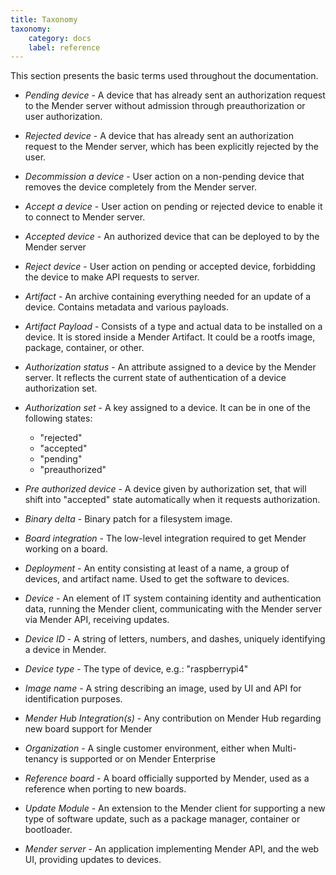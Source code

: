 ```yaml
---
title: Taxonomy
taxonomy:
    category: docs
    label: reference
---
```


This section presents the basic terms used throughout the documentation.

* _Pending device_ - A device that has already sent an authorization request to the Mender server without admission through preauthorization or user authorization.

* _Rejected device_ - A device that has already sent an authorization request to the Mender server, which has been explicitly rejected by the user.

* _Decommission a device_ - User action on a non-pending device that removes the device
completely from the Mender server.

* _Accept a device_ - User action on pending or rejected device to enable it to
connect to Mender server.

* _Accepted device_ - An authorized device that can be deployed to by the Mender server

* _Reject device_ - User action on pending or accepted device, forbidding
the device to make API requests to server.

* _Artifact_ -  An archive containing everything needed for an update of a device.
Contains metadata and various payloads.

* _Artifact Payload_ - Consists of a type and actual data to be installed on a 
device. It is stored inside a Mender Artifact. It could be a rootfs image, package,
container, or other.

* _Authorization status_ - An attribute assigned to a device by the Mender server.
It reflects the current state of authentication of a device authorization set.

* _Authorization set_ - A key assigned to a device. It can be in one of
the following states:
  * "rejected"
  * "accepted"
  * "pending"
  * "preauthorized"
  
* _Pre authorized device_ - A device given by authorization set, that will 
shift into "accepted" state automatically when it requests authorization.

* _Binary delta_ - Binary patch for a filesystem image.

* _Board integration_ - The low-level integration required to get Mender working on
a board.

* _Deployment_ - An entity consisting at least of a name, a group of devices, and
artifact name. Used to get the software to devices.

* _Device_ - An element of IT system containing identity and authentication
data, running the Mender client, communicating with the Mender server via
Mender API, receiving updates.

* _Device ID_ - A string of letters, numbers, and dashes, uniquely identifying a
device in Mender.

* _Device type_ - The type of device, e.g.: "raspberrypi4"

* _Image name_ - A string describing an image, used by UI and API for identification
purposes.

* _Mender Hub Integration(s)_ - Any contribution on Mender Hub regarding new
board support for Mender

* _Organization_ - A single customer environment, either when Multi-tenancy is
supported or on Mender Enterprise

* _Reference board_ - A board officially supported by Mender, used as a reference
when porting to new boards.

* _Update Module_ - An extension to the Mender client for supporting a new type
of software update, such as a package manager, container or bootloader.

* _Mender server_ - An application implementing Mender API, and the web UI, providing
updates to devices.
